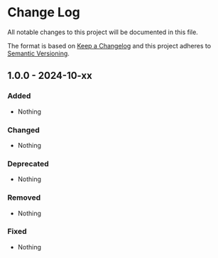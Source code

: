 # Change Log
All notable changes to this project will be documented in this file.

The format is based on [Keep a Changelog](https://keepachangelog.com) and this project adheres to [Semantic Versioning](https://semver.org).

## 1.0.0 - 2024-10-xx

### Added

- Nothing

### Changed

- Nothing

### Deprecated

- Nothing

### Removed

- Nothing

### Fixed

- Nothing